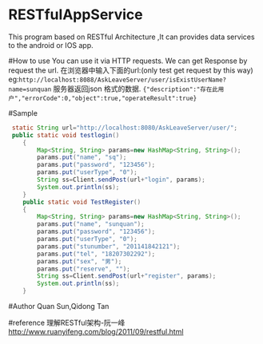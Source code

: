 # RESTfulAppService
This program based on RESTful Architecture ,It can provides data services to the android or IOS app. 

#How to use
 You can use it  via HTTP requests. We can get Response by request the url.
在浏览器中输入下面的url:(only test get request by this way)
eg:``http://localhost:8088/AskLeaveServer/user/isExistUserName?name=sunquan``
服务器返回json 格式的数据.
``{"description":"存在此用户","errorCode":0,"object":true,"operateResult":true}``

#Sample 
```java
 static String url="http://localhost:8080/AskLeaveServer/user/";
 public static void testlogin() 
	{
		Map<String, String> params=new HashMap<String, String>();
		params.put("name", "sq");
	 	params.put("password", "123456");
	 	params.put("userType", "0");
		String ss=Client.sendPost(url+"login", params);
		System.out.println(ss);
	}
	public static void TestRegister() 
	{
		Map<String, String> params=new HashMap<String, String>();
		params.put("name", "sunquan");
	 	params.put("password", "123456");
	 	params.put("userType", "0");
	 	params.put("stunumber", "201141842121");
	 	params.put("tel", "18207302292");
	 	params.put("sex", "男");
	 	params.put("reserve", "");
		String ss=Client.sendPost(url+"register", params);
		System.out.println(ss);
	}
```



#Author 
 Quan Sun,Qidong Tan

#reference
理解RESTful架构-阮一峰
http://www.ruanyifeng.com/blog/2011/09/restful.html
